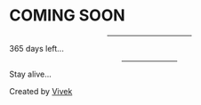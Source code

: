<!DOCTYPE html>
<html lang="en">
<body>
    <div>
        <div>
            <h1>COMING SOON</h1>
            <hr style="margin: auto; width: 30%" />
            <p>365 days left...</p>
            <hr style="margin: auto; width: 20%" />
            <p>Stay alive...</p>
        </div>
        <div>
            Created by <a href="https://github.com/itsvks19/">Vivek</a>
        </div>
    </div>
</body>
</html>